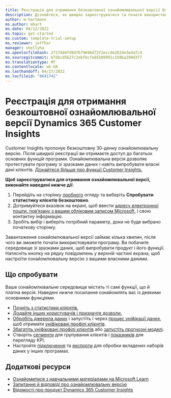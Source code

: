```yaml
---
title: Реєстрація для отримання безкоштовної ознайомлювальної версії Dynamics 365 Customer Insights
description: Дізнайтеся, як швидко зареєструватися та почати використовувати безкоштовну ознайомлювальну версію Customer Insights. Ознайомтеся з програмою, а також отримайте доступ до додаткових навчальних ресурсів.
author: m-hartmann
ms.author: mhart
ms.date: 04/12/2022
ms.topic: get-started
ms.custom: template-trial-setup
ms.reviewer: jeffhar
manager: shellyha
ms.openlocfilehash: 2f27dd4fd9df679696d72f2eccde262de3e4afc4
ms.sourcegitcommit: b7dbcd5627c2ebfbcfe65589991c159ba290d377
ms.translationtype: MT
ms.contentlocale: uk-UA
ms.lasthandoff: 04/27/2022
ms.locfileid: "8641741"
---
```

# <a name="sign-up-for-a-free-dynamics-365-customer-insights-trial"></a>Реєстрація для отримання безкоштовної ознайомлювальної версії Dynamics 365 Customer Insights

Customer Insights пропонує безкоштовну 30-денну ознайомлювальну версію. Після швидкої реєстрації ви отримаєте доступ до багатьох основних функцій програми. Ознайомлювальна версія дозволяє протестувати програму зі зразками даних і навіть випробувати власні дані клієнтів. [Дізнайтеся більше про функції Customer Insights.](overview.md)

**Щоб зареєструватися для отримання ознайомлювальної версії, виконайте наведені нижче дії**:

1. Перейдіть на сторінку [пробного](https://dynamics.microsoft.com/ai/customer-insights/) огляду та виберіть **Спробувати статистику клієнтів безкоштовно**.
1. Дотримуйтеся вказівок на екрані, щоб ввести [адресу електронної пошти, пов’язану з вашим обліковим записом Microsoft,](https://support.microsoft.com/windows/what-is-a-microsoft-account-4a7c48e9-ff5a-e9c6-5a5c-1a57d66c3bfa) і свою контактну інформацію.
1. Зробіть вибір і виберіть потрібний параметр, доки не буде вибрано початкову сторінку.

Завантаження ознайомлювальної версії займає кілька хвилин, після чого ви зможете почати використовувати програму. Ви побачите середовище зі зразками даних, щоб випробувати продукт і його функції. Натисніть кнопку на рядку повідомлень у верхній частині екрана, щоб настроїти ознайомлювальну версію з вашими власними даними.

## <a name="what-to-try"></a>Що спробувати

Ваше ознайомлювальне середовище містить ті самі функції, що й платна версія. Наведені нижче посилання ознайомлять вас із деякими основними функціями.

- [Почніть з статистики клієнтів.](get-started.md)
- [Додайте інших користувачів і призначте дозволи.](permissions.md)
- [Обробіть джерела даних](data-sources.md) і запустіть ї через [процес уніфікації даних](data-unification.md), щоб отримати [уніфіковані профілі клієнтів](customer-profiles.md).
- [Збагатіть уніфіковані профілі клієнтів](enrichment-hub.md) або [запустіть прогнозні моделі](predictions-overview.md).
- Створіть [сегменти](segments.md) для групування клієнтів і [показників](measures.md) для перегляду KPI.
- Настройте [підключення](connections.md) та [експорти](export-destinations.md) для обробки вкладених наборів даних у інших програмах.

## <a name="additional-resources"></a>Додаткові ресурси

- [Ознайомитися з навчальними матеріалами на Microsoft Learn](/learn/browse/?filter-products=dynamics-dynamics-cust-insights)
- [Запитання й відповіді про ознайомлювальну версію](trial-faq.md)
- [Відомості про продукт Dynamics 365 Customer Insights](https://dynamics.microsoft.com/ai/customer-insights/)
